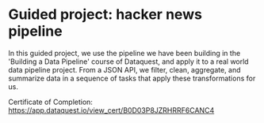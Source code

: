 # Guided project: hacker news pipeline

In this guided project, we use the pipeline we have been building in the 'Building a Data Pipeline' course of Dataquest, and apply it to a real world data pipeline project. From a JSON API, we filter, clean, aggregate, and summarize data in a sequence of tasks that apply these transformations for us.

Certificate of Completion: https://app.dataquest.io/view_cert/B0D03P8JZRHRRF6CANC4